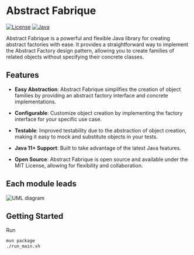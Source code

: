 # Abstract Fabrique

[![License](https://img.shields.io/badge/license-MIT-green.svg)](LICENSE)
[![Java](https://img.shields.io/badge/Java-11%2B-blue.svg)](https://www.oracle.com/java/technologies/)

Abstract Fabrique is a powerful and flexible Java library for creating abstract factories with ease. It provides a straightforward way to implement the Abstract Factory design pattern, allowing you to create families of related objects without specifying their concrete classes.

## Features

- **Easy Abstraction**: Abstract Fabrique simplifies the creation of object families by providing an abstract factory interface and concrete implementations.

- **Configurable**: Customize object creation by implementing the factory interface for your specific use case.

- **Testable**: Improved testability due to the abstraction of object creation, making it easy to mock and substitute objects in your tests.

- **Java 11+ Support**: Built to take advantage of the latest Java features.

- **Open Source**: Abstract Fabrique is open source and available under the MIT License, allowing for flexibility and collaboration.

## Each module leads

![UML diagram](https://github.com/dindin28/JavaLab3/blob/main/resources/UML.jpg)

## Getting Started

Run
```bash
mvn package
./run_main.sh
```
